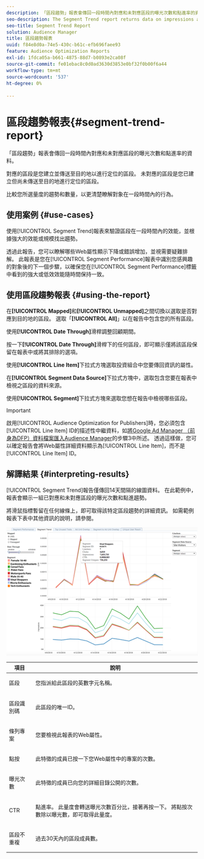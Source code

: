```yaml
---
description: 「區段趨勢」報表會傳回一段時間內對應和未對應區段的曝光次數和點進率的資料。 對應的區段是您建立並傳送至目的地以進行定位的區段。 未對應的區段是您已建立但尚未傳送至目的地進行定位的區段。 比較您所選量度的趨勢和數量，以更清楚瞭解對象在一段時間內的行為。
seo-description: The Segment Trend report returns data on impressions and click-through rates of mapped and unmapped segments over time. A mapped segment is a segment you create and send to a destination for targeting. An unmapped segment is a segment that you've created but have not sent to a destination for targeting. Compare trends and volume for your selected metrics to get a better picture of how your audiences behave over time.
seo-title: Segment Trend Report
solution: Audience Manager
title: 區段趨勢報表
uuid: f84e8d0a-74e5-430c-b61c-efb696faee93
feature: Audience Optimization Reports
exl-id: 1fdca05a-b661-4875-88d7-b0893e2ca08f
source-git-commit: fe01ebac8c0d0ad3630d3853e0bf32f0b00f6a44
workflow-type: tm+mt
source-wordcount: '537'
ht-degree: 0%

---
```


# 區段趨勢報表{#segment-trend-report}

「區段趨勢」報表會傳回一段時間內對應和未對應區段的曝光次數和點進率的資料。

對應的區段是您建立並傳送至目的地以進行定位的區段。 未對應的區段是您已建立但尚未傳送至目的地進行定位的區段。

比較您所選量度的趨勢和數量，以更清楚瞭解對象在一段時間內的行為。

## 使用案例 {#use-cases}

使用[!UICONTROL Segment Trend]報表來驗證區段在一段時間內的效能，並根據強大的效能或規模找出趨勢。

透過此報告，您可以瞭解哪些Web屬性顯示下降或錯誤增加，並視需要疑難排解。 此報表是您在[!UICONTROL Segment Performance]報表中識別您感興趣的對象後的下一個步驟，以確保您在[!UICONTROL Segment Performance]標籤中看到的強大或低效效能隨時間保持一致。

## 使用區段趨勢報表 {#using-the-report}

在&#x200B;**[!UICONTROL Mapped]**&#x200B;和&#x200B;**[!UICONTROL Unmapped]**&#x200B;之間切換以選取是否對應到目的地的區段。 選取「**[!UICONTROL All]**」以在報告中包含您的所有區段。

使用&#x200B;**[!UICONTROL Date Through]**&#x200B;滑桿調整回顧期間。

按一下&#x200B;**[!UICONTROL Date Through]**&#x200B;滑桿下的任何區段，即可顯示僅將該區段保留在報表中或將其排除的選項。

使用&#x200B;**[!UICONTROL Line Item]**&#x200B;下拉式方塊選取投資組合中您要傳回資訊的屬性。

在&#x200B;**[!UICONTROL Segment Data Source]**&#x200B;下拉式方塊中，選取包含您要在報表中檢視之區段的資料來源。

使用&#x200B;**[!UICONTROL Segment]**&#x200B;下拉式方塊來選取您想在報告中檢視哪些區段。

>[!IMPORTANT]
>
>啟用[!UICONTROL Audience Optimization for Publishers]時，您必須包含[!UICONTROL Line Item] ID的描述性中繼資料，如[將Google Ad Manager （前身為DFP）資料檔案匯入Audience Manager](../../../reporting/audience-optimization-reports/aor-publishers/import-dfp.md)的步驟3中所述。 透過這樣做，您可以確定報告會將Web屬性詳細資料顯示為[!UICONTROL Line Item]，而不是[!UICONTROL Line Item] ID。

## 解譯結果 {#interpreting-results}

[!UICONTROL Segment Trend]報告僅傳回14天間隔的線圖資料。 在此範例中，報表會顯示一組已對應和未對應區段的曝光次數和點進趨勢。

將滑鼠指標暫留在任何線條上，即可取得該特定區段趨勢的詳細資訊。 如需範例報表下表中其他資訊的說明，請參閱。

![](assets/publisher_segment_trend.png)

<table id="table_AFE2540583C34835B04584693ADFD26A"> 
 <thead> 
  <tr> 
   <th colname="col1" class="entry"> 項目 </th> 
   <th colname="col2" class="entry"> 說明 </th> 
  </tr>
 </thead>
 <tbody> 
  <tr> 
   <td colname="col1"> <p><span class="wintitle">區段</span> </p> </td> 
   <td colname="col2"> <p>您指派給此區段的英數字元名稱。 </p> </td> 
  </tr> 
  <tr> 
   <td colname="col1"> <p><span class="wintitle">區段識別碼</span> </p> </td> 
   <td colname="col2"> <p>此區段的唯一ID。 </p> </td> 
  </tr> 
  <tr> 
   <td colname="col1"> <p><span class="wintitle">條列專案</span> </p> </td> 
   <td colname="col2"> <p>您要檢視此報表的Web屬性。 </p> </td> 
  </tr> 
  <tr> 
   <td colname="col1"> <p><span class="wintitle">點按</span> </p> </td> 
   <td colname="col2"> <p>此特徵的成員已按一下您Web屬性中的專案的次數。 </p> </td> 
  </tr> 
  <tr> 
   <td colname="col1"> <p><span class="wintitle">曝光次數</span> </p> </td> 
   <td colname="col2"> <p>此特徵的成員已向您的詳細目錄公開的次數。 </p> </td> 
  </tr> 
  <tr> 
   <td colname="col1"> <p><span class="wintitle"> CTR</span> </p> </td> 
   <td colname="col2"> <p>點進率。 此量度會轉送曝光次數百分比，接著再按一下。 將點按次數除以曝光數，即可取得此量度。 </p> </td> 
  </tr> 
  <tr> 
   <td colname="col1"> <p><span class="wintitle">區段不重複</span> </p> </td> 
   <td colname="col2"> <p>過去30天內的區段成員數。 </p> </td> 
  </tr> 
 </tbody> 
</table>
